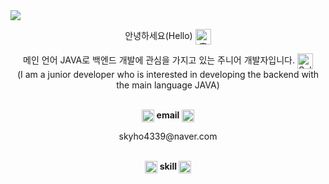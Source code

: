 <!-- hearder -->
<img src="https://capsule-render.vercel.app/api?type=waving&color=auto&height=200&section=header&text=Welcome&fontSize=90&fontAlignY=30&desc='GEONHO'%20GitHub%20Profile&descAlignY=51&descAlign=59.5&align=center" />

<!-- main -->
<div>
  <p align= "center">안녕하세요(Hello)
    <img src="https://em-content.zobj.net/source/joypixels-animations/366/waving-hand_1f44b.gif" srcset="https://em-content.zobj.net/source/joypixels-animations/366/waving-hand_1f44b.gif 2x" alt="흔드는 손 on JoyPixels Animations 3.5" width="25" height="25" align= "center">
  </p>
  <p align= "center">메인 언어 JAVA로 백엔드 개발에 관심을 가지고 있는 주니어 개발자입니다.
    <img src="https://em-content.zobj.net/source/microsoft-teams/363/saluting-face_1fae1.png" srcset="https://em-content.zobj.net/source/microsoft-teams/363/saluting-face_1fae1.png 2x" alt="Saluting Face on Microsoft Teams 15.0" width="25" height="25" align= "center">
    </br> (I am a junior developer who is interested in developing the backend with the main language JAVA)
  </p> 
</div>

</br>
<div align="center">
  <img src="https://em-content.zobj.net/thumbs/120/samsung/349/e-mail_1f4e7.png" srcset="https://em-content.zobj.net/thumbs/240/samsung/349/e-mail_1f4e7.png 2x" alt="이메일 on Samsung One UI 5.0" width="20" height="20"
      align="center">
  <strong>email</strong>
  <img src="https://em-content.zobj.net/thumbs/120/samsung/349/e-mail_1f4e7.png" srcset="https://em-content.zobj.net/thumbs/240/samsung/349/e-mail_1f4e7.png 2x" alt="이메일 on Samsung One UI 5.0" width="20" height="20"
      align="center">
  <p align="center">
    skyho4339@naver.com
  </p>
</div>

</br>
<div align="center">
  <img src="https://em-content.zobj.net/thumbs/120/google/350/light-bulb_1f4a1.png" srcset="https://em-content.zobj.net/thumbs/240/google/350/light-bulb_1f4a1.png 2x" alt="전구 on Google Noto Color Emoji 15.0" width="20" height="20" align="center">
  <strong align="center">
    skill
  </strong>
  <img src="https://em-content.zobj.net/thumbs/120/google/350/light-bulb_1f4a1.png" srcset="https://em-content.zobj.net/thumbs/240/google/350/light-bulb_1f4a1.png 2x" alt="전구 on Google Noto Color Emoji 15.0" width="20" height="20" align="center">
</div>



